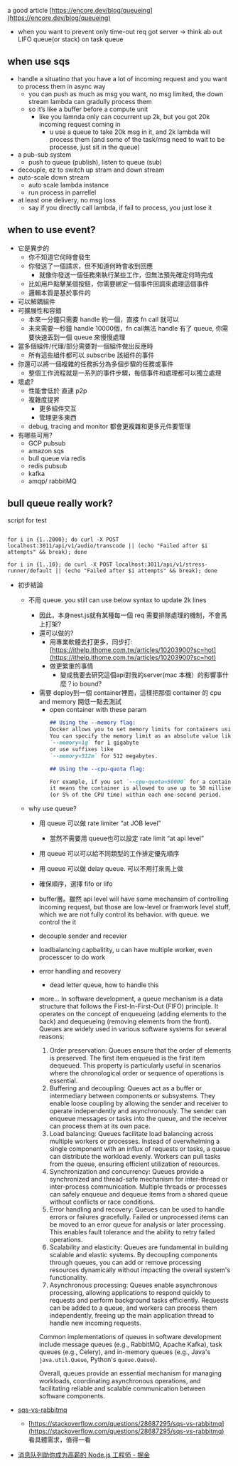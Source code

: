 a good article [https://encore.dev/blog/queueing](https://encore.dev/blog/queueing)

- when you want to prevent only time-out req got server → think ab out LIFO queue(or stack) on task queue

## when use sqs

- handle a situatino that you have a lot of incoming request and you want to process them in async way
    - you can push as much as msg you want, no msg limited, the down stream lambda can gradully process them
    - so it’s like a buffer before a compute unit
        - like you lamnda only can cocurrent up 2k, but you got 20k incoming request coming in
            - u use a queue to take 20k msg in it, and 2k lambda will process them (and some of the task/msg need to wait to be processe, just sit in the queue)
- a pub-sub system
    - push to queue (publish), listen to queue (sub)
- decouple, ez to switch up stram and down stream
- auto-scale down stream
    - auto scale lambda instance
    - run process in parrellel
- at least one delivery, no msg loss
    - say if you directly call lambda, if fail to process, you just lose it

## when to use event?

- 它是異步的
    - 你不知道它何時會發生
    - 你發送了一個請求，但不知道何時會收到回應
        - 就像你發送一個任務來執行某些工作，但無法預先確定何時完成
    - 比如用戶點擊某個按鈕，你需要綁定一個事件回調來處理這個事件
    - 邏輯本質是基於事件的
- 可以解耦組件
- 可擴展性和容錯
    - 本來一分鐘只需要 handle 約一個，直接 fn call 就可以
    - 未來需要一秒鐘 handle 10000個，fn call無法 handle 有了 queue, 你需要快速丟到一個 queue 來慢慢處理
- 當多個組件/代理/部分需要對一個組件做出反應時
    - 所有這些組件都可以 subscribe 該組件的事件
- 你還可以將一個複雜的任務拆分為多個步驟的任務或事件
    - 整個工作流程就是一系列的事件步驟，每個事件和處理都可以獨立處理
- 壞處?
	- 性能會低於 直連 p2p
    - 複雜度提昇
        - 更多組件交互
        - 管理更多東西
	- debug, tracing and monitor 都會更複雜和更多元件要管理
- 有哪些可用?
    - GCP pubsub
    - amazon sqs
    - bull queue via redis
    - redis pubsub
    - kafka
    - amqp/ rabbitMQ








## bull queue really work?

script for test

```tsx

for i in {1..2000}; do curl -X POST localhost:3011/api/v1/audio/transcode || (echo "Failed after $i attempts" && break); done

for i in {1..10}; do curl -X POST localhost:3011/api/v1/stress-runner/default || (echo "Failed after $i attempts" && break); done
```

- 初步結論
    - 不用 queue. you still can use below syntax to update 2k lines
        - 因此，本身nest.js就有某種每一個 req 需要排隊處理的機制，不會馬上打架?
        - 還可以做的?
            - 用專業軟體去打更多，同步打: [https://ithelp.ithome.com.tw/articles/10203900?sc=hot](https://ithelp.ithome.com.tw/articles/10203900?sc=hot)
            - 做更繁重的事情
                - 變成我要去研究這個api對我的server(mac 本機）的影響事什麼？io bound?
        - 需要 deploy到一個 container裡面，這樣把那個 container 的 cpu and memory 開低一點去測試
            - open container with these param
                ```markdown fold
                ## Using the --memory flag: 
                Docker allows you to set memory limits for containers using the --memory flag when starting a container. 
                You can specify the memory limit as an absolute value like 
                `--memory=1g` for 1 gigabyte 
                or use suffixes like 
                `--memory=512m` for 512 megabytes.
                
                ## Using the --cpu-quota flag:
                
                For example, if you set `--cpu-quota=50000` for a container, 
                it means the container is allowed to use up to 50 milliseconds 
                (or 5% of the CPU time) within each one-second period.
                ```
                
    - why use queue?
        - 用 queue 可以做 rate limiter “at JOB level”
            - 當然不需要用 queue也可以設定 rate limit “at api level”
        - 用 queue 可以可以給不同類型的工作排定優先順序
        - 用 queue 可以做 delay queue. 可以不用打來馬上做
        - 確保順序，選擇 fifo or lifo
        - buffer層。雖然 api level will have some mechansim of controlling incoming request, but those are low-level or framwork level stuff, which we are not fully control its behavior. with queue. we control the it
        - decouple sender and recevier
        - loadbalancing capbalitity, u can have multiple worker, even processcer to do work
        - error handling and recovery
            - dead letter queue, how to handle this
        - more…
            In software development, a queue mechanism is a data structure that follows the First-In-First-Out (FIFO) principle. It operates on the concept of enqueueing (adding elements to the back) and dequeueing (removing elements from the front). Queues are widely used in various software systems for several reasons:
            
            1. Order preservation: Queues ensure that the order of elements is preserved. The first item enqueued is the first item dequeued. This property is particularly useful in scenarios where the chronological order or sequence of operations is essential.
            2. Buffering and decoupling: Queues act as a buffer or intermediary between components or subsystems. They enable loose coupling by allowing the sender and receiver to operate independently and asynchronously. The sender can enqueue messages or tasks into the queue, and the receiver can process them at its own pace.
            3. Load balancing: Queues facilitate load balancing across multiple workers or processes. Instead of overwhelming a single component with an influx of requests or tasks, a queue can distribute the workload evenly. Workers can pull tasks from the queue, ensuring efficient utilization of resources.
            4. Synchronization and concurrency: Queues provide a synchronized and thread-safe mechanism for inter-thread or inter-process communication. Multiple threads or processes can safely enqueue and dequeue items from a shared queue without conflicts or race conditions.
            5. Error handling and recovery: Queues can be used to handle errors or failures gracefully. Failed or unprocessed items can be moved to an error queue for analysis or later processing. This enables fault tolerance and the ability to retry failed operations.
            6. Scalability and elasticity: Queues are fundamental in building scalable and elastic systems. By decoupling components through queues, you can add or remove processing resources dynamically without impacting the overall system's functionality.
            7. Asynchronous processing: Queues enable asynchronous processing, allowing applications to respond quickly to requests and perform background tasks efficiently. Requests can be added to a queue, and workers can process them independently, freeing up the main application thread to handle new incoming requests.
            
            Common implementations of queues in software development include message queues (e.g., RabbitMQ, Apache Kafka), task queues (e.g., Celery), and in-memory queues (e.g., Java's `java.util.Queue`, Python's `queue.Queue`).
            
            Overall, queues provide an essential mechanism for managing workloads, coordinating asynchronous operations, and facilitating reliable and scalable communication between software components.
            
- [sqs-vs-rabbitmq](https://stackoverflow.com/questions/28687295/sqs-vs-rabbitmq)
    - [https://stackoverflow.com/questions/28687295/sqs-vs-rabbitmq](https://stackoverflow.com/questions/28687295/sqs-vs-rabbitmq)
        看具體需求，值得一看
        
- [消息队列助你成为高薪的 Node.js 工程师 - 掘金](https://juejin.cn/post/6844904003151593479#heading-29)
